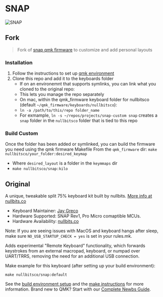 # SNAP

![SNAP](https://nullbits.co/static/img/snap10.jpg)


## Fork
> Fork of [snap qmk firmware](https://github.com/nullbitsco/snap) to customize and add personal layouts 

### Installation 
1. Follow the instructions to set up [qmk environment](https://docs.qmk.fm/#/getting_started_build_tools)
2. Clone this repo and add it to the keyboards folder
    - If on an environemnt that supports symlinks, you can link what you cloned to the original repo: 
    - This lets you manage the repo separately
    - On mac, within the qmk_firmware keyboard folder for nullbitsco (default `~/qmk_firmware/keyboards/nullbitsco`): 
    - `ln -a /path/to/this/repo folder_name`
    - For exmample, `ln -s ~/repos/projects/snap-custom snap` creates a `snap` folder in the `nullbitsco` folder that is tied to this repo 

### Build Custom
Once the folder has been added or symlinked, you can build the firmware you need using the qmk firmware Makefile
From the `qmk_firmware` dir:
`make nullbitsco/your_folder:desired_keymap`
- Where `desired_layout` is a folder in the `keymmaps` dir
- `make nullbitsco/snap:kilo`


## Original

A unique, tweakable split 75% keyboard kit built by nullbits. [More info at nullbits.co](https://nullbits.co/nibble/)

* Keyboard Maintainer: [Jay Greco](https://github.com/jaygreco)
* Hardware Supported: SNAP Rev1, Pro Micro comaptible MCUs.
* Hardware Availability: [nullbits.co](https://nullbits.co/)

Note: If you are seeing issues with MacOS and keyboard hangs after sleep, make sure `NO_USB_STARTUP_CHECK = yes` is set in your rules.mk.

Adds experimental "Remote Keyboard" functionality, which forwards keystrokes from an external macropad, keyboard, or numpad over UART/TRRS, removing the need for an additional USB connection. 

Make example for this keyboard (after setting up your build environment):

    make nullbitsco/snap:default

See the [build environment setup](https://docs.qmk.fm/#/getting_started_build_tools) and the [make instructions](https://docs.qmk.fm/#/getting_started_make_guide) for more information. Brand new to QMK? Start with our [Complete Newbs Guide](https://docs.qmk.fm/#/newbs).

